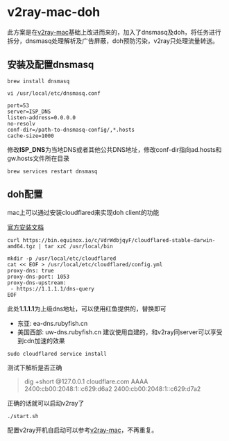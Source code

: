 # v2ray-mac-doh

此方案是在[v2ray-mac](/felix-fly/v2ray-mac)基础上改进而来的，加入了dnsmasq及doh，将任务进行拆分，dnsmasq处理解析及广告屏蔽，doh预防污染，v2ray只处理流量转送。

## 安装及配置dnsmasq
```shell
brew install dnsmasq
```
```shell
vi /usr/local/etc/dnsmasq.conf
```
```shell
port=53
server=ISP_DNS
listen-address=0.0.0.0
no-resolv
conf-dir=/path-to-dnsmasq-config/,*.hosts
cache-size=1000
```
修改**ISP_DNS**为当地DNS或者其他公共DNS地址，修改conf-dir指向ad.hosts和gw.hosts文件所在目录
```shell
brew services restart dnsmasq
```

## doh配置

mac上可以通过安装cloudflared来实现doh client的功能

[官方安装文档](https://developers.cloudflare.com/1.1.1.1/dns-over-https/cloudflared-proxy/)

```shell
curl https://bin.equinox.io/c/VdrWdbjqyF/cloudflared-stable-darwin-amd64.tgz | tar xzC /usr/local/bin
```
```shell
mkdir -p /usr/local/etc/cloudflared
cat << EOF > /usr/local/etc/cloudflared/config.yml
proxy-dns: true
proxy-dns-port: 1053
proxy-dns-upstream:
 - https://1.1.1.1/dns-query
EOF
```
此处**1.1.1.1**为上级dns地址，可以使用红鱼提供的，替换即可
* 东亚: ea-dns.rubyfish.cn
* 美国西部: uw-dns.rubyfish.cn
建议使用自建的，和v2ray同server可以享受到cdn加速的效果
```shell
sudo cloudflared service install
```

测试下解析是否正确

> dig +short @127.0.0.1 cloudflare.com AAAA
> 2400:cb00:2048:1::c629:d6a2
> 2400:cb00:2048:1::c629:d7a2

正确的话就可以启动v2ray了

```shell
./start.sh
```

配置v2ray开机自启动可以参考[v2ray-mac](/felix-fly/v2ray-mac)，不再重复。
